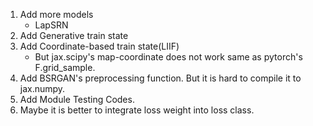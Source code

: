 1. Add more models
   - LapSRN
2. Add Generative train state
3. Add Coordinate-based train state(LIIF)
   - But jax.scipy's map-coordinate does not work same as pytorch's F.grid_sample.
4. Add BSRGAN's preprocessing function. But it is hard to compile it to jax.numpy.
5. Add Module Testing Codes.
6. Maybe it is better to integrate loss weight into loss class. 